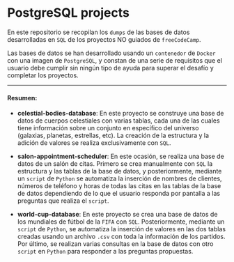 # PostgreSQL projects

En este repositorio se recopilan los `dumps` de las bases de datos desarrolladas en `SQL` de los proyectos NO guiados de `freeCodeCamp`. 


Las bases de datos se han desarrollado usando un `contenedor` de `Docker` con una imagen de `PostgreSQL`, y constan de una serie de requisitos que el usuario debe cumplir sin ningún tipo de ayuda para superar el desafío y completar los proyectos.

------------

#### Resumen:
- **celestial-bodies-database**: En este proyecto se construye una base de datos de cuerpos celestiales con varias tablas, cada una de las cuales tiene información sobre un conjunto en específico del universo (galaxias, planetas, estrellas, etc). La creación de la estructura y la adición de valores se realiza exclusivamente con `SQL`.


- **salon-appointment-scheduler**: En este ocasión, se realiza una base de datos de un salón de citas. Primero se crea manualmente con `SQL` la estructura y las tablas de la base de datos, y posteriormente, mediante un `script` de `Python` se automatiza la inserción de nombres de clientes, números de teléfono y horas de todas las citas en las tablas de la base de datos dependiendo de lo que el usuario responda por pantalla a las preguntas que realiza el `script`.


- **world-cup-database**: En este proyecto se crea una base de datos de los mundiales de fútbol de la `FIFA` con `SQL`. Posteriormente, mediante un `script` de `Python`, se automatiza la inserción de valores en las dos tablas creadas usando un archivo `.csv` con toda la información de los partidos. Por último, se realizan varias consultas en la base de datos con otro `script` en `Python` para responder a las preguntas propuestas.
